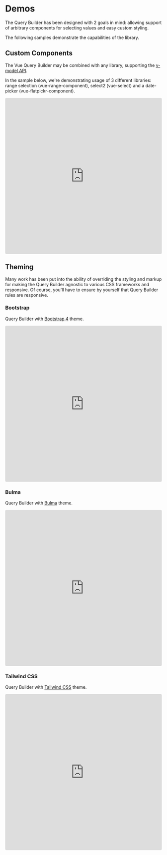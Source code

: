 # Demos

The Query Builder has been designed with 2 goals in mind: allowing support of arbitrary components
for selecting values and easy custom styling.

The following samples demonstrate the capabilities of the library.


## Custom Components

The Vue Query Builder may be combined with any library, supporting the [v-model
API](https://vuejs.org/v2/guide/components.html#Using-v-model-on-Components).

In the sample below, we're demonstrating usage of 3 different libraries: range selection
(vue-range-component), select2 (vue-select) and a date-picker (vue-flatpickr-component).


<iframe
  src="https://codesandbox.io/embed/demo-components-67vro?fontsize=14&hidenavigation=1&module=%2Fsrc%2FApp.vue&theme=dark"
  style="width:100%; height:500px; border:0; border-radius: 4px; overflow:hidden;"
  title="demo components"
  allow="geolocation; microphone; camera; midi; vr; accelerometer; gyroscope; payment; ambient-light-sensor; encrypted-media; usb"
  sandbox="allow-modals allow-forms allow-popups allow-scripts allow-same-origin"
></iframe>


## Theming

Many work has been put into the ability of overriding the styling and markup for making the Query
Builder agnostic to various CSS frameworks and responsive. Of course, you'll have to ensure by
yourself that Query Builder rules are responsive.


### Bootstrap

Query Builder with [Bootstrap 4](https://getbootstrap.com/) theme.

<iframe
  src="https://codesandbox.io/embed/demo-bootstrap-4-e37eq?fontsize=14&hidenavigation=1&module=%2Fsrc%2FApp.vue&theme=dark"
  style="width:100%; height:500px; border:0; border-radius: 4px; overflow:hidden;"
  title="demo bootstrap 4"
  allow="geolocation; microphone; camera; midi; vr; accelerometer; gyroscope; payment; ambient-light-sensor; encrypted-media; usb"
  sandbox="allow-modals allow-forms allow-popups allow-scripts allow-same-origin"
></iframe>


### Bulma

Query Builder with [Bulma](https://bulma.io/) theme.

<iframe
  src="https://codesandbox.io/embed/demo-bulma-9m5r4?fontsize=14&hidenavigation=1&module=%2Fsrc%2FApp.vue&theme=dark"
  style="width:100%; height:500px; border:0; border-radius: 4px; overflow:hidden;"
  title="Demo: Bulma"
  allow="geolocation; microphone; camera; midi; vr; accelerometer; gyroscope; payment; ambient-light-sensor; encrypted-media; usb"
  sandbox="allow-modals allow-forms allow-popups allow-scripts allow-same-origin"
></iframe>


### Tailwind CSS

Query Builder with [Tailwind CSS](https://tailwindcss.com/) theme.

<iframe
  src="https://codesandbox.io/embed/demo-tailwind-css-9v9f5?fontsize=14&hidenavigation=1&module=%2Fsrc%2FApp.vue&theme=dark"
  style="width:100%; height:500px; border:0; border-radius: 4px; overflow:hidden;"
  title="Demo: Tailwind CSS"
  allow="geolocation; microphone; camera; midi; vr; accelerometer; gyroscope; payment; ambient-light-sensor; encrypted-media; usb"
  sandbox="allow-modals allow-forms allow-popups allow-scripts allow-same-origin"
></iframe>
